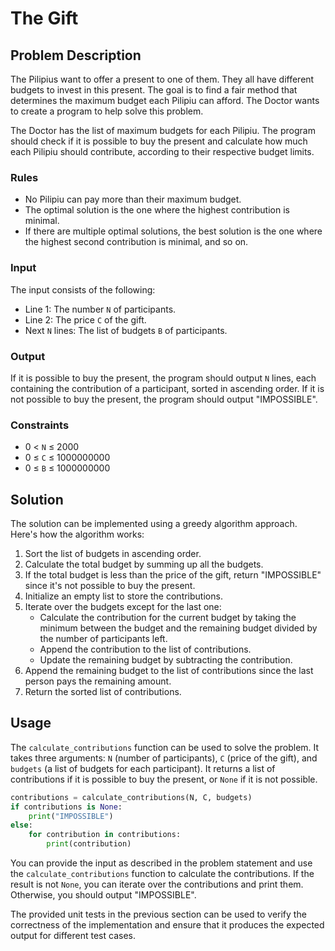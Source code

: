 # The Gift

## Problem Description

The Pilipius want to offer a present to one of them. They all have different budgets to invest in this present. The goal is to find a fair method that determines the maximum budget each Pilipiu can afford. The Doctor wants to create a program to help solve this problem.

The Doctor has the list of maximum budgets for each Pilipiu. The program should check if it is possible to buy the present and calculate how much each Pilipiu should contribute, according to their respective budget limits.

### Rules

- No Pilipiu can pay more than their maximum budget.
- The optimal solution is the one where the highest contribution is minimal.
- If there are multiple optimal solutions, the best solution is the one where the highest second contribution is minimal, and so on.

### Input

The input consists of the following:

- Line 1: The number `N` of participants.
- Line 2: The price `C` of the gift.
- Next `N` lines: The list of budgets `B` of participants.

### Output

If it is possible to buy the present, the program should output `N` lines, each containing the contribution of a participant, sorted in ascending order. If it is not possible to buy the present, the program should output "IMPOSSIBLE".

### Constraints

- 0 < `N` ≤ 2000
- 0 ≤ `C` ≤ 1000000000
- 0 ≤ `B` ≤ 1000000000

## Solution

The solution can be implemented using a greedy algorithm approach. Here's how the algorithm works:

1. Sort the list of budgets in ascending order.
2. Calculate the total budget by summing up all the budgets.
3. If the total budget is less than the price of the gift, return "IMPOSSIBLE" since it's not possible to buy the present.
4. Initialize an empty list to store the contributions.
5. Iterate over the budgets except for the last one:
   - Calculate the contribution for the current budget by taking the minimum between the budget and the remaining budget divided by the number of participants left.
   - Append the contribution to the list of contributions.
   - Update the remaining budget by subtracting the contribution.
6. Append the remaining budget to the list of contributions since the last person pays the remaining amount.
7. Return the sorted list of contributions.

## Usage

The `calculate_contributions` function can be used to solve the problem. It takes three arguments: `N` (number of participants), `C` (price of the gift), and `budgets` (a list of budgets for each participant). It returns a list of contributions if it is possible to buy the present, or `None` if it is not possible.

```python
contributions = calculate_contributions(N, C, budgets)
if contributions is None:
    print("IMPOSSIBLE")
else:
    for contribution in contributions:
        print(contribution)
```

You can provide the input as described in the problem statement and use the `calculate_contributions` function to calculate the contributions. If the result is not `None`, you can iterate over the contributions and print them. Otherwise, you should output "IMPOSSIBLE".

The provided unit tests in the previous section can be used to verify the correctness of the implementation and ensure that it produces the expected output for different test cases.